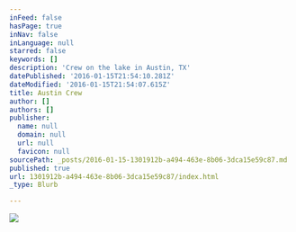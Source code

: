 ```yaml
---
inFeed: false
hasPage: true
inNav: false
inLanguage: null
starred: false
keywords: []
description: 'Crew on the lake in Austin, TX'
datePublished: '2016-01-15T21:54:10.281Z'
dateModified: '2016-01-15T21:54:07.615Z'
title: Austin Crew
author: []
authors: []
publisher:
  name: null
  domain: null
  url: null
  favicon: null
sourcePath: _posts/2016-01-15-1301912b-a494-463e-8b06-3dca15e59c87.md
published: true
url: 1301912b-a494-463e-8b06-3dca15e59c87/index.html
_type: Blurb

---
```

![](https://the-grid-user-content.s3-us-west-2.amazonaws.com/9b8f708f-7cba-48a5-93f2-5b7c8e8bad0a.jpg)